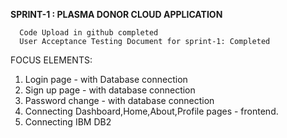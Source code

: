 **SPRINT-1 : PLASMA DONOR CLOUD APPLICATION**

      Code Upload in github completed
      User Acceptance Testing Document for sprint-1: Completed

FOCUS ELEMENTS: 

1. Login page - with Database connection
2. Sign up page - with database connection
3. Password change - with database connection
4. Connecting Dashboard,Home,About,Profile pages - frontend.
5. Connecting IBM DB2 
